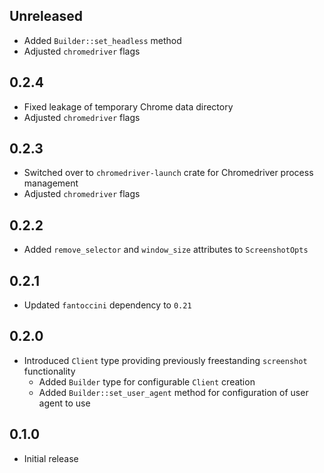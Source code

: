 Unreleased
----------
- Added `Builder::set_headless` method
- Adjusted `chromedriver` flags


0.2.4
-----
- Fixed leakage of temporary Chrome data directory
- Adjusted `chromedriver` flags


0.2.3
-----
- Switched over to `chromedriver-launch` crate for Chromedriver process
  management
- Adjusted `chromedriver` flags


0.2.2
-----
- Added `remove_selector` and `window_size` attributes to `ScreenshotOpts`


0.2.1
-----
- Updated `fantoccini` dependency to `0.21`


0.2.0
-----
- Introduced `Client` type providing previously freestanding
  `screenshot` functionality
  - Added `Builder` type for configurable `Client` creation
  - Added `Builder::set_user_agent` method for configuration of user
    agent to use


0.1.0
-----
- Initial release
